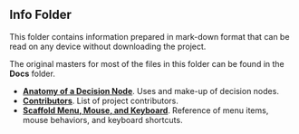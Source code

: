 ## Info Folder
This folder contains information prepared in mark-down format that can be read on any device without downloading the project.

The original masters for most of the files in this folder can be found in the **Docs** folder.

 - **[Anatomy of a Decision Node](AnatomyOfADecisionNode.md)**. Uses and make-up of decision nodes.
 - **[Contributors](Contributors.md)**. List of project contributors.
 - **[Scaffold Menu, Mouse, and Keyboard](MouseMenuKeyboard.md)**. Reference of menu items, mouse behaviors, and keyboard shortcuts.

